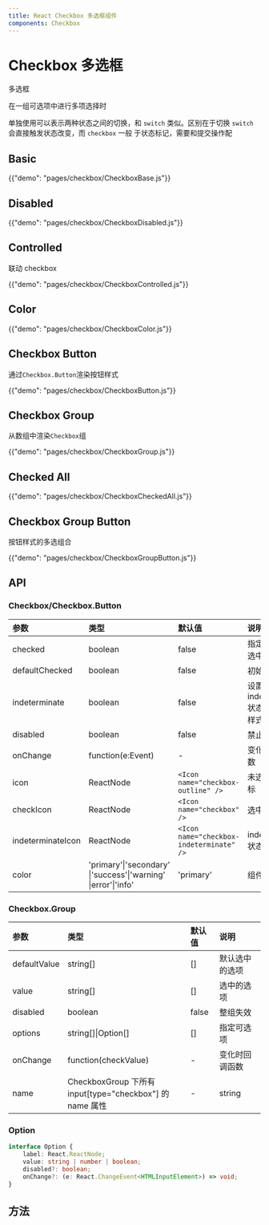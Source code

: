 ```yaml
---
title: React Checkbox 多选框组件
components: Checkbox
---
```


# Checkbox 多选框

<p class="description">多选框</p>

在一组可选项中进行多项选择时

单独使用可以表示两种状态之间的切换，和 `switch` 类似。区别在于切换 `switch` 会直接触发状态改变，而 `checkbox` 一般 于状态标记，需要和提交操作配

## Basic

{{"demo": "pages/checkbox/CheckboxBase.js"}}

## Disabled

{{"demo": "pages/checkbox/CheckboxDisabled.js"}}

## Controlled

联动 checkbox

{{"demo": "pages/checkbox/CheckboxControlled.js"}}

## Color

{{"demo": "pages/checkbox/CheckboxColor.js"}}

## Checkbox Button

通过`Checkbox.Button`渲染按钮样式

{{"demo": "pages/checkbox/CheckboxButton.js"}}

## Checkbox Group

从数组中渲染`Checkbox`组

{{"demo": "pages/checkbox/CheckboxGroup.js"}}

## Checked All

{{"demo": "pages/checkbox/CheckboxCheckedAll.js"}}

## Checkbox Group Button

按钮样式的多选组合

{{"demo": "pages/checkbox/CheckboxGroupButton.js"}}

## API

### Checkbox/Checkbox.Button

<!-- prettier-ignore-start -->
| 参数           | 类型              | 默认值 | 说明                                    |
| :------------- | :---------------- | :----- | :-------------------------------------- |
| checked        | boolean           | false  | 指定当前是否选中                        |
| defaultChecked | boolean           | false  | 初始是否选中                            |
| indeterminate  | boolean           | false  | 设置 indeterminate 状态，只负责样式控制 |
| disabled       | boolean           | false  | 禁止状态                                |
| onChange       | function(e:Event) | -      | 变化时回调函数                          |
| icon | ReactNode | `<Icon name="checkbox-outline" />` | 未选中时候图标 |
| checkIcon | ReactNode | `<Icon name="checkbox" />` | 选中时候图标 |
| indeterminateIcon | ReactNode | `<Icon name="checkbox-indeterminate" />` | indeterminate 状态图标 |
| color | 'primary'&#124;'secondary'<br>&#124;'success'&#124;'warning'<br>&#124;error'&#124;'info' | 'primary' | 组件的颜色|
<!-- prettier-ignore-end -->

### Checkbox.Group

<!-- prettier-ignore-start -->
| 参数         | 类型                   | 默认值 | 说明           |
| :----------- | :--------------------- | :----- | :------------- |
| defaultValue | string[]               | []     | 默认选中的选项 |
| value        | string[]               | []     | 选中的选项     |
| disabled     | boolean                | false  | 整组失效       |
| options      | string[]&#124;Option[] | []     | 指定可选项     |
| onChange     | function(checkValue)   | -      | 变化时回调函数 |
| name | CheckboxGroup 下所有 <br>input[type="checkbox"] 的 name 属性 | - | string |
<!-- prettier-ignore-end -->

### Option

``` ts
interface Option {
    label: React.ReactNode;
    value: string | number | boolean;
    disabled?: boolean;
    onChange?: (e: React.ChangeEvent<HTMLInputElement>) => void;
}
```

## 方法
